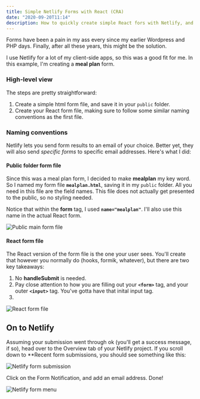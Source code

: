 ```yaml
---
title: Simple Netlify Forms with React (CRA)
date: "2020-09-20T11:14"
description: How to quickly create simple React fors with Netlify, and then send those results to an email address.
---
```


Forms have been a pain in my ass every since my earlier Wordpress and PHP days. Finally, after all these years, this might be the solution.

I use Netlify for a lot of my client-side apps, so this was a good fit for me.
In this example, I'm creating a **meal plan** form.

### High-level view
The steps are pretty straightforward:
1. Create a simple html form file, and save it in your `public` folder.
2. Create your React form file, making sure to follow some similar naming conventions as the first file.

### Naming conventions
Netlify lets you send form results to an email of your choice. Better yet, they will also send _specific forms_ to specific email addresses. Here's what I did:

#### Public folder form file
Since this was a meal plan form, I decided to make **mealplan** my key word. So I named my form file **`mealplan.html`**, saving it in my `public` folder. All you need in this file are the field names. This file does not actually get presented to the public, so no styling needed.

Notice that within the **form** tag, I used **`name="mealplan"`**. I'll also use this name in the actual React form.

![Public main form file](https://res.cloudinary.com/billpliske/image/upload/v1600626197/blog/forms-public-main.png)



#### React form file
The React version of the form file is the one your user sees. You'll create that however you normally do (hooks, formik, whatever), but there are two key takeaways:

1. No **handleSubmit** is needed.
2. Pay close attention to how you are filling out your **`<form>`** tag, and your outer **`<input>`** tag. You've gotta have that inital input tag.
3.
![React form file](https://res.cloudinary.com/billpliske/image/upload/v1600626197/blog/forms-react-main.png)


## On to Netlify
Assuming your submission went through ok (you'll get a success message, if so), head over to the Overview tab of your Netlify project. If you scroll down to **Recent form submissions, you should see something like this:

![Netlify form submission](https://res.cloudinary.com/billpliske/image/upload/v1600627090/blog/netlify-form-submission.png)

Click on the Form Notification, and add an email address.  Done!

![Netlify form menu](https://res.cloudinary.com/billpliske/image/upload/v1600627189/blog/form-notification-menu.png)